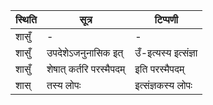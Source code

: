 | स्थिति | सूत्र | टिप्पणी |
| ----- | ------- | ------ |
| शासुँ | - | - |
| शासुँ | उपदेशेऽजनुनासिक इत् | उँ-इत्यस्य इत्संज्ञा |
| शासुँ | शेषात् कर्तरि परस्मैपदम् | इति परस्मैपदम् |
| शास् | तस्य लोपः | इत्संज्ञकस्य लोपः |
